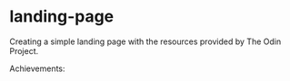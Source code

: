 # landing-page

Creating a simple landing page with the resources provided by The Odin Project.

Achievements:
